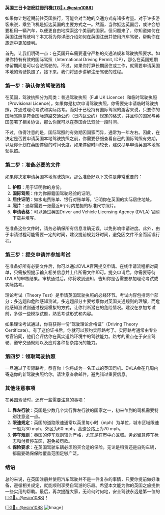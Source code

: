 **英国三日卡怎麽註冊飛機[[TG💪+ @esim1088](https://t.me/s/esim1088)]**

如果你计划近期前往英国旅行，可能会对当地的交通方式有诸多考量。对于许多游客来说，乘坐飞机是抵达英国的主要方式之一。然而，当你抵达英国后，或许会想要租用一辆汽车，以便更自由地探索这个美丽的国家。但问题来了，你知道如何在英国注册驾驶吗？本文将为你详细介绍如何在英国注册并使用汽车驾驶，帮助你在旅途中更加便利。

首先，让我们明确一点：在英国开车需要遵守严格的交通法规和驾驶执照要求。如果你持有有效的国际驾照（International Driving Permit, IDP），那么在英国短期停留期间是可以合法驾驶的。不过，如果你打算长期居住或工作，就需要申请英国本地的驾驶执照了。接下来，我们将逐步讲解注册驾驶的过程。

### **第一步：确认你的驾驶资格**

在英国，驾驶执照分为两类：普通驾驶执照（Full UK Licence）和临时驾驶执照（Provisional Licence）。如果你是初次申请驾驶执照，你需要先申请临时驾驶执照，并通过理论考试和实际路考。而对于已经持有国际驾照的游客来说，只要你的国际驾照是符合国际道路交通公约（日内瓦公约）规定的格式，并且你的国家与英国签署了相关协议，那么你就可以在英国合法驾驶一段时间。

不过，值得注意的是，国际驾照的有效期因国家而异，通常为一年左右。因此，在决定是否要申请英国本地驾驶执照之前，你需要仔细查看自己的国际驾照有效期，以及你计划在英国停留的时间长度。如果停留时间较长，建议尽早申请英国本地驾驶执照。

### **第二步：准备必要的文件**

如果你决定申请英国本地驾驶执照，那么准备好以下文件是非常重要的：

1. **护照**：用于证明你的身份。
2. **国际驾照**：作为你原籍国驾驶经验的证明。
3. **居住证明**：如水电费账单、银行对账单等，证明你在英国的实际居住地址。
4. **照片**：通常需要一张最近6个月内拍摄的标准尺寸照片。
5. **申请表格**：可以通过英国Driver and Vehicle Licensing Agency (DVLA) 官网下载并填写。

在准备这些文件时，请务必确保所有信息准确无误，以免影响申请进度。此外，由于申请过程可能需要一定的时间，建议提前规划好时间，避免因文件不全而延误行程。

### **第三步：提交申请并参加考试**

在准备好所有必要文件后，你可以通过DVLA官网提交申请。在线申请流程相对简单，只需按照提示输入相关信息并上传所需文件即可。提交申请后，你需要等待DVLA的审核结果。审核通过后，你将收到通知，告知你是否需要参加理论考试或实际路考。

理论考试（Theory Test）是申请英国驾驶执照的必经环节。考试内容包括两个部分：多选题和危险感知测试。多选题部分主要考察你对英国交通规则的理解，而危险感知测试则通过视频模拟的方式，让你判断潜在的危险情况。建议在参加考试前，多做一些模拟试题，熟悉考试形式和内容。

如果理论考试通过，你将获得一份“驾驶理论合格证”（Driving Theory Certificate）。有了这份证书后，你就可以预约实际路考了。实际路考通常由专业考官陪同，他们会评估你在真实道路环境中的驾驶能力。路考的重点在于安全驾驶、遵守交通规则以及应对各种复杂路况的能力。

### **第四步：领取驾驶执照**

一旦通过了实际路考，恭喜你！你将成为一名正式的英国司机。DVLA会在几周内寄送你的新驾驶执照给你。请注意查收邮件，避免错过重要信息。

### **其他注意事项**

在英国驾驶时，还有一些需要注意的事项：

1. **靠左行驶**：英国是少数几个实行靠左行驶的国家之一，初来乍到的司机需要特别注意这一点。
2. **限速规定**：英国的道路限速通常以英里每小时（mph）为单位，城市区域限速一般为30 mph，郊区为60 mph，高速公路上为70 mph。
3. **停车规则**：英国的停车规则较为严格，尤其是在市中心区域。务必留意停车标志和付费停车区，避免被罚款。
4. **保险要求**：在英国驾驶车辆必须购买合适的保险。无论是租赁还是自购车辆，都需要确保保险覆盖范围足够广泛。

### **结语**

总的来说，在英国注册并使用汽车驾驶并不是一件复杂的事情，只要你提前做好准备，遵循相关规定，就能顺利享受自驾游的乐趣。希望本文能为你的英国之旅提供一些实用的帮助。最后，再次提醒大家，无论何时何地，安全驾驶永远是第一位的[[TG💪+ @esim1088](https://t.me/s/esim1088)]！

[[TG💪+ @esim1088](https://t.me/s/esim1088) ![Image](https://i.postimg.cc/4NQfJmqS/Snipaste-2025-05-13-00-14-12.png)]